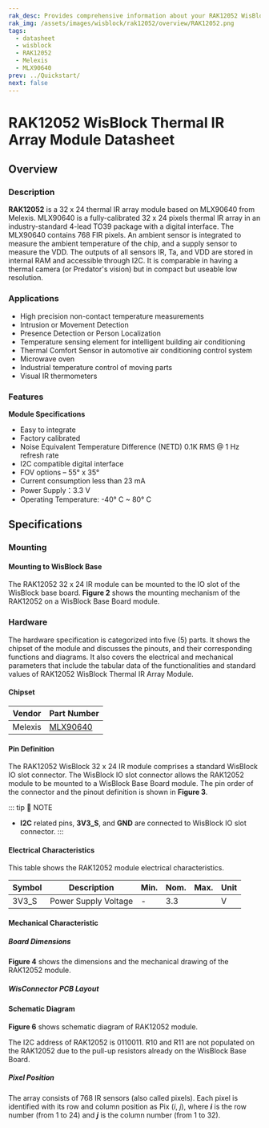 ```yaml
---
rak_desc: Provides comprehensive information about your RAK12052 WisBlock Thermal IR Array Module to help you use it. This information includes technical specifications, characteristics, and requirements, and it also discusses the device components.
rak_img: /assets/images/wisblock/rak12052/overview/RAK12052.png
tags:
  - datasheet
  - wisblock
  - RAK12052
  - Melexis
  - MLX90640
prev: ../Quickstart/
next: false
---
```


# RAK12052 WisBlock Thermal IR Array Module Datasheet

## Overview
<rk-img
  src="/assets/images/wisblock/rak12052/datasheet/rak12052-front-back.png"
  width="60%"
  caption="RAK12052 WisBlock Thermal IR Array Module"
/>

### Description

**RAK12052** is a 32&nbsp;x&nbsp;24 thermal IR array module based on MLX90640 from Melexis. MLX90640 is a fully-calibrated 32&nbsp;x&nbsp;24 pixels thermal IR array in an industry-standard 4-lead TO39 package with a digital interface. The MLX90640 contains 768&nbsp;FIR pixels. An ambient sensor is integrated to measure the ambient temperature of the chip, and a supply sensor to measure the VDD. The outputs of all sensors IR, Ta, and VDD are stored in internal RAM and accessible through I2C. It is comparable in having a thermal camera (or Predator's vision) but in compact but useable low resolution.

### Applications

- High precision non-contact temperature measurements
- Intrusion or Movement Detection
- Presence Detection or Person Localization
- Temperature sensing element for intelligent building air conditioning
- Thermal Comfort Sensor in automotive air conditioning control system
- Microwave oven
- Industrial temperature control of moving parts
- Visual IR thermometers

### Features

**Module Specifications**
- Easy to integrate
- Factory calibrated
- Noise Equivalent Temperature Difference (NETD) 0.1K&nbsp;RMS @ 1&nbsp;Hz refresh rate
- I2C compatible digital interface
- FOV options – 55°&nbsp;x&nbsp;35°
- Current consumption less than 23&nbsp;mA
- Power Supply：3.3&nbsp;V
- Operating Temperature: -40°&nbsp;C ~ 80°&nbsp;C

## Specifications

### Mounting

#### Mounting to WisBlock Base

The RAK12052 32&nbsp;x&nbsp;24 IR module can be mounted to the IO slot of the WisBlock base board. **Figure 2** shows the mounting mechanism of the RAK12052 on a WisBlock Base Board module.

<rk-img
  src="/assets/images/wisblock/rak12052/datasheet/RAK12052_mount_to_wisbase.png"
  width="50%"
  caption="RAK12052 WisBlock Thermal IR Array Module Mounting"
/>

### Hardware

The hardware specification is categorized into five (5) parts. It shows the chipset of the module and discusses the pinouts, and their corresponding functions and diagrams. It also covers the electrical and mechanical parameters that include the tabular data of the functionalities and standard values of RAK12052 WisBlock Thermal IR Array Module.

#### Chipset

| Vendor  | Part Number                                                                                  |
| ------- | -------------------------------------------------------------------------------------------- |
| Melexis | [MLX90640](https://www.melexis.com/en/documents/documentation/datasheets/datasheet-mlx90640) |

#### Pin Definition

The RAK12052 WisBlock 32&nbsp;x&nbsp;24 IR module comprises a standard WisBlock IO slot connector. The WisBlock IO slot connector allows the RAK12052 module to be mounted to a WisBlock Base Board module. The pin order of the connector and the pinout definition is shown in **Figure 3**.

::: tip 📝 NOTE
- **I2C** related pins, **3V3_S**, and **GND** are connected to WisBlock IO slot connector.
:::

<rk-img
  src="/assets/images/wisblock/rak12052/datasheet/RAK12052_pinout.png"
  width="60%"
  caption="RAK12052 WisBlock Thermal IR Array Module Pinout"
/>

#### Electrical Characteristics

This table shows the RAK12052 module electrical characteristics.

| **Symbol** | Description          | **Min.** | **Nom.** | **Max.** | **Unit** |
| ---------- | -------------------- | -------- | -------- | -------- | -------- |
| 3V3_S      | Power Supply Voltage | -        | 3.3      |          | V        |


#### Mechanical Characteristic

##### Board Dimensions

**Figure 4** shows the dimensions and the mechanical drawing of the RAK12052 module.

<rk-img
  src="/assets/images/wisblock/rak12052/datasheet/RAK12052_mechanic_drawing.png"
  width="70%"
  caption="RAK12052 WisBlock Thermal IR Array Module Mechanical Drawing"
/>

##### WisConnector PCB Layout

<rk-img
  src="/assets/images/wisblock/rak12052/datasheet/MxxS1003K6M.png"
  width="100%"
  caption="WisConnector PCB footprint and recommendations"
/>

#### Schematic Diagram

**Figure 6** shows schematic diagram of RAK12052 module.

The I2C address of RAK12052 is 0110011. R10 and R11 are not populated on the RAK12052 due to the pull-up resistors already on the WisBlock Base Board.

<rk-img
  src="/assets/images/wisblock/rak12052/datasheet/RAK12052_schematic.png"
  width="100%"
  caption="RAK12052 WisBlock Thermal IR Array Module Schematic"
/>

##### Pixel Position

The array consists of 768 IR sensors (also called pixels). Each pixel is identified with its row and column position as Pix (*i*, *j*), where ***i*** is the row number (from 1 to 24) and ***j*** is the column number (from 1 to 32).

<rk-img
  src="/assets/images/wisblock/rak12052/datasheet/RAK12052_pixel.png"
  width="50%"
  caption="Pixel in the whole FOV"
/>

<rk-img
  src="/assets/images/wisblock/rak12052/datasheet/RAK12052_view.png"
  width="50%"
  caption="RAK12052 WisBlock 32x24 IR Module View"
/>
